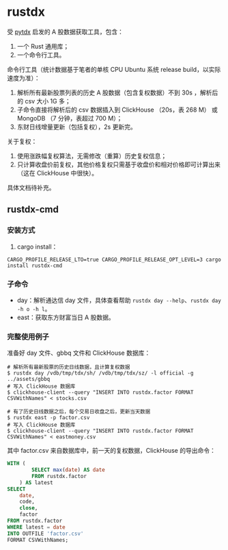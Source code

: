 # rustdx

受 [pytdx](https://pypi.org/project/pytdx/1.28) 启发的 A 股数据获取工具，包含：
1. 一个 Rust 通用库；
2. 一个命令行工具。

命令行工具（统计数据基于笔者的单核 CPU Ubuntu 系统 release build，以实际速度为准）：
1. 解析所有最新股票列表的历史 A 股数据（包含复权数据）不到 30s ，解析后的 csv 大小 1G 多；
2. 子命令直接将解析后的 csv 数据插入到 ClickHouse （20s，表 268 M） 或 MongoDB （7 分钟，表超过 700 M）；
3. 东财日线增量更新（包括复权），2s 更新完。

关于复权：
1. 使用涨跌幅复权算法，无需修改（重算）历史复权信息；
2. 只计算收盘价前复权，其他价格复权只需基于收盘价和相对价格即可计算出来（这在 ClickHouse 中很快）。

具体文档待补充。

## rustdx-cmd

### 安装方式

1. cargo install：

```shell
CARGO_PROFILE_RELEASE_LTO=true CARGO_PROFILE_RELEASE_OPT_LEVEL=3 cargo install rustdx-cmd
```

### 子命令

- day：解析通达信 day 文件，具体查看帮助 `rustdx day --help`、`rustdx day -h o -h l`。
- east：获取东方财富当日 A 股数据。

### 完整使用例子

准备好 day 文件、gbbq 文件和 ClickHouse 数据库：

```shell
# 解析所有最新股票的历史日线数据，且计算复权数据
$ rustdx day /vdb/tmp/tdx/sh/ /vdb/tmp/tdx/sz/ -l official -g ../assets/gbbq
# 写入 ClickHouse 数据库
$ clickhouse-client --query "INSERT INTO rustdx.factor FORMAT CSVWithNames" < stocks.csv

# 有了历史日线数据之后，每个交易日收盘之后，更新当天数据
$ rustdx east -p factor.csv
# 写入 ClickHouse 数据库
$ clickhouse-client --query "INSERT INTO rustdx.factor FORMAT CSVWithNames" < eastmoney.csv
```

其中 factor.csv 来自数据库中，前一天的复权数据，ClickHouse 的导出命令：
```sql
WITH (
        SELECT max(date) AS date
        FROM rustdx.factor
    ) AS latest
SELECT
    date,
    code,
    close,
    factor
FROM rustdx.factor
WHERE latest = date
INTO OUTFILE 'factor.csv'
FORMAT CSVWithNames;
```
